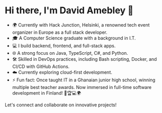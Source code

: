
<!--
**davidamebley/davidamebley** is a ✨ _special_ ✨ repository because its `README.md` (this file) appears on your GitHub profile.

Here are some ideas to get you started:

- 🔭 I’m currently working on ...
- 🌱 I’m currently learning ...
- 👯 I’m looking to collaborate on ...
- 🤔 I’m looking for help with ...
- 💬 Ask me about ...
- 📫 How to reach me: ...
- 😄 Pronouns: ...
- ⚡ Fun fact: ...
-->
# Hi there, I'm David Amebley 👋

- 🌍 Currently with Hack Junction, Helsinki, a renowned tech event organizer in Europe as a full stack developer.
- 🎓 A Computer Science graduate with a background in I.T.
- 💻 I build backend, frontend, and full-stack apps.
- 🌐 A strong focus on Java, TypeScript, C#, and Python.
- 🛠 Skilled in DevOps practices, including Bash scripting, Docker, and CI/CD with GitHub Actions.
- ☁️ Currently exploring cloud-first development.
- ⚡ Fun fact: Once taught IT in a Ghanaian junior high school, winning multiple best teacher awards. Now immersed in full-time software development in Finland! 🏫🏆💻🌍

Let's connect and collaborate on innovative projects!

